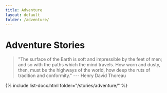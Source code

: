 ```yaml
---
title: Adventure
layout: default
folder: /adventure/
---
```


# Adventure Stories

> "The surface of the Earth is soft and impressible by the feet of men; and so with the paths which the mind travels. How worn and dusty, then, must be the highways of the world, how deep the ruts of tradition and conformity." --- Henry David Thoreau

{% include list-docx.html folder="/stories/adventure/" %}
